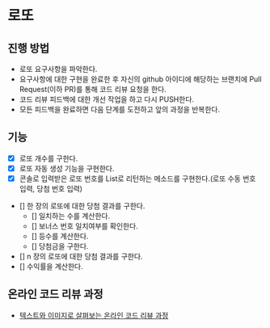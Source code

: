 # 로또
## 진행 방법
* 로또 요구사항을 파악한다.
* 요구사항에 대한 구현을 완료한 후 자신의 github 아이디에 해당하는 브랜치에 Pull Request(이하 PR)를 통해 코드 리뷰 요청을 한다.
* 코드 리뷰 피드백에 대한 개선 작업을 하고 다시 PUSH한다.
* 모든 피드백을 완료하면 다음 단계를 도전하고 앞의 과정을 반복한다.


## 기능
- [x] 로또 개수를 구한다.
- [x] 로또 자동 생성 기능을 구현한다.
- [x] 콘솔로 입력받은 로또 번호를 List<Integer>로 리턴하는 메소드를 구현한다.(로또 수동 번호 입력, 당첨 번호 입력)
- [] 한 장의 로또에 대한 당첨 결과를 구한다.
  - [] 일치하는 수를 계산한다.
  - [] 보너스 번호 일치여부를 확인한다.
  - [] 등수를 계산한다.
  - [] 당첨금을 구한다.
- [] n 장의 로또에 대한 당첨 결과를 구한다.
- [] 수익률을 계산한다.
## 온라인 코드 리뷰 과정
* [텍스트와 이미지로 살펴보는 온라인 코드 리뷰 과정](https://github.com/next-step/nextstep-docs/tree/master/codereview)